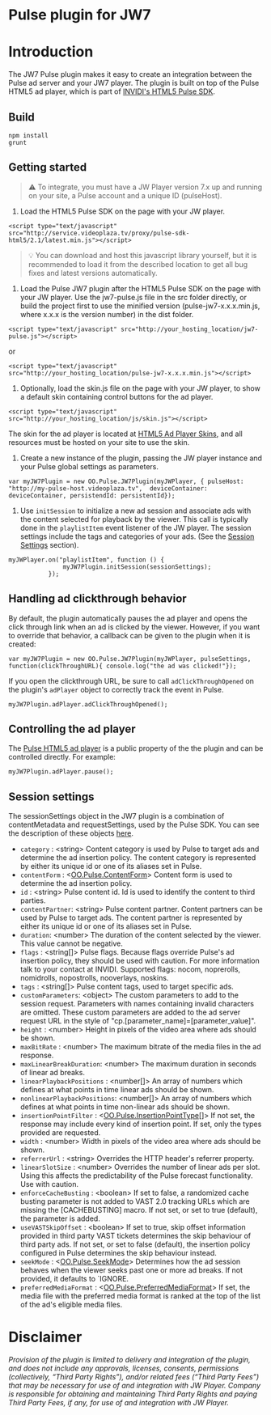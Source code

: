 # Pulse plugin for JW7


# Introduction
The JW7 Pulse plugin makes it easy to create an integration between the Pulse ad server and your JW7 player. The plugin is built on top of the Pulse HTML5 ad player, which is part of [INVIDI's HTML5 Pulse SDK](http://service.videoplaza.tv/proxy/pulse-sdk-html5/2.1/latest.min.js).


## Build
    npm install
    grunt

## Getting started

>:warning: To integrate, you must have a JW Player version 7.x up and running on your site, a Pulse account and a unique ID (pulseHost).

1. Load the HTML5 Pulse SDK on the page with your JW player.

 ```
 <script type="text/javascript" src="http://service.videoplaza.tv/proxy/pulse-sdk-html5/2.1/latest.min.js"></script>
 ```
 >:bulb: You can download and host this javascript library yourself, but it is recommended to load it from the described location to get all bug fixes and latest versions automatically.

1. Load the Pulse JW7 plugin after the HTML5 Pulse SDK on the page with your JW player. Use the jw7-pulse.js file in the src folder directly, or build the project first to use the minified version (pulse-jw7-x.x.x.min.js, where x.x.x is the version number) in the dist folder.

  ```
  <script type="text/javascript" src="http://your_hosting_location/jw7-pulse.js"></script>
  ```
  or
  ```
  <script type="text/javascript" src="http://your_hosting_location/pulse-jw7-x.x.x.min.js"></script>
  ```

1. Optionally, load the skin.js file on the page with your JW player, to show a default skin containing control buttons for the ad player.
  ```
  <script type="text/javascript" src="http://your_hosting_location/js/skin.js"></script>
  ```
  The skin for the ad player is located at [HTML5 Ad Player Skins](https://github.com/INVIDITechnologies/pulse-sdk-html5-2.x-skins), and all resources must be hosted on your site to use the skin.

1. Create a new instance of the plugin, passing the JW player instance and your Pulse global settings as parameters.

 ```
 var myJW7Plugin = new OO.Pulse.JW7Plugin(myJWPlayer, { pulseHost: "http://my-pulse-host.videoplaza.tv",  deviceContainer: deviceContainer, persistendId: persistentId});
 ```

1. Use `initSession` to initialize a new ad session and associate ads with the content selected for playback by the viewer. This call is typically done in the `playlistItem` event listener of the JW player. The session settings include the tags and categories of your ads. (See the [Session Settings](#session-settings) section).

 ```
 myJWPlayer.on("playlistItem", function () {
                myJW7Plugin.initSession(sessionSettings);
            });
 ```

## Handling ad clickthrough behavior

By default, the plugin automatically pauses the ad player and opens the click through link when an ad is clicked by the viewer. However, if you want to override that behavior, a callback can be given to the plugin when it is created:
```
var myJW7Plugin = new OO.Pulse.JW7Plugin(myJWPlayer, pulseSettings, function(clickThroughURL){ console.log("the ad was clicked!"});
```

If you open the clickthrough URL, be sure to call `adClickThroughOpened` on the plugin's `adPlayer` object to correctly track the event in Pulse.
```
myJW7Plugin.adPlayer.adClickThroughOpened();
```

## Controlling the ad player

The [Pulse HTML5 ad player](http://pulse-sdks.videoplaza.com/pulse-html5/latest/OO.Pulse.AdPlayerController.html) is a public property of the the plugin and can be controlled directly. For example:
```
myJW7Plugin.adPlayer.pause();
```

## <a name="session-settings"></a>Session settings

The sessionSettings object in the JW7 plugin is a combination of contentMetadata and requestSettings, used by the Pulse SDK. You can see the description of these objects  [here](http://pulse-sdks.videoplaza.com/pulse-html5/latest/OO.Pulse.html).

* `category` : <string\> Content category is used by Pulse to target ads and determine
    the ad insertion policy. The content category is represented by either its unique id or one
    of its aliases set in Pulse.
* `contentForm` : <[OO.Pulse.ContentForm](http://pulse-sdks.videoplaza.com/pulse-html5/latest/OO.Pulse.html#.ContentForm)\>  Content form is used to determine the ad insertion policy.
* `id` : <string\>  Pulse content id. Id is used to identify the content to third parties.
* `contentPartner`: <string\>  Pulse content partner. Content partners can be used by
    Pulse to target ads. The content partner is represented by either its unique id or one of its
    aliases set in Pulse.
* `duration`: <number\>  The duration of the content selected by the viewer. This value cannot be negative.
* `flags` : <string[]\>  Pulse flags. Because flags override Pulse's ad insertion policy, they
    should be used with caution. For more information talk to your contact at INVIDI. Supported flags:
    nocom, noprerolls, nomidrolls, nopostrolls, nooverlays, noskins.
* `tags` : <string[]\>   Pulse content tags, used to target specific ads.
* `customParameters`: <object\>  The custom parameters to add to the
    session request. Parameters with names containing invalid characters are omitted.
    These custom parameters are added to the ad server request URL in the style
    of "cp.[parameter_name]=[parameter_value]".
* `height` : <number\>  Height in pixels of the video area where ads should be shown.
* `maxBitRate` : <number\>  The maximum bitrate of the media files in the ad response.
* `maxLinearBreakDuration`: <number\>  The maximum duration in seconds of linear ad breaks.
* `linearPlaybackPositions` : <number[]\> An array of numbers which defines at what points in time linear ads should be shown.
* `nonlinearPlaybackPositions`: <number[]\>  An array of numbers which defines at what points in time non-linear ads should be shown.
* `insertionPointFilter` : <[OO.Pulse.InsertionPointType](http://pulse-sdks.videoplaza.com/pulse-html5/latest/OO.Pulse.html#.InsertionPointType__anchor)[]\>  If not set, the response may include every kind of insertion point. If set, only the types provided are requested.
* `width` : <number\>  Width in pixels of the video area where ads should be shown.
* `referrerUrl` : <string\>  Overrides the HTTP header's referrer property.
* `linearSlotSize` : <number\>  Overrides the number of linear ads per slot. Using this affects the predictability of the Pulse forecast functionality. Use with caution.
* `enforceCacheBusting` : <boolean\> If set to false, a randomized cache busting parameter is not added to VAST 2.0 tracking URLs which are missing the [CACHEBUSTING] macro. If not set, or set to true (default), the parameter is added.
* `useVASTSkipOffset` : <boolean\> If set to true, skip offset information provided in third party VAST tickets determines the skip behaviour of third party ads. If not set, or set to false (default), the insertion policy configured in Pulse determines the skip behaviour instead.
* `seekMode` : <[OO.Pulse.SeekMode](http://pulse-sdks.videoplaza.com/pulse-html5/latest/OO.Pulse.html#.SeekMode)\> Determines how the ad session behaves when the viewer seeks past one or more ad breaks. If not provided, it defaults to `IGNORE.
* `preferredMediaFormat` : <[OO.Pulse.PreferredMediaFormat](http://pulse-sdks.videoplaza.com/pulse-html5/latest/OO.Pulse.html#.PreferredMediaFormat)\> If set, the media file with the preferred media format is ranked at the top of the list of the ad's eligible media files.

# Disclaimer
_Provision of the plugin is limited to delivery and integration of the plugin, and does not include any approvals, licenses, consents, permissions (collectively, “Third Party Rights”), and/or related fees (“Third Party Fees”) that may be necessary for use of and integration with JW Player. Company is responsible for obtaining and maintaining Third Party Rights and paying Third Party Fees, if any, for use of and integration with JW Player._

